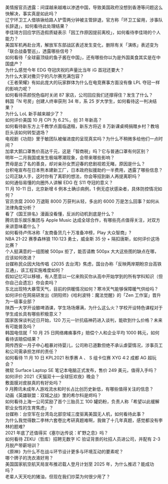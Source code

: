 美情报官员透露：间谍越来越难以渗透中国，导致美国政府没想到香港等问题这么快解决，事实真是如此吗？  
辽宁环卫工人借铁锹给路人铲雪两分钟被主管辞退，官方称「环卫工留用，涉事队长辞退」，如何看待此处理结果？  
李佳琦方回应学历造假质疑表示「因工作原因提前离校」，如何看待李佳琦的个人能力？  
美国军机再赴台湾，解放军东部战区表述发生变化，删除有关「演练」表述变为「联合战备警巡」，透露哪些信号？  
如何看待「全球最顶级的鱼子酱在中国」，还有哪些你以为是外国美食其实是在中国盛产？  
为什么感觉今年 EDG 夺冠庆祝的声量比当年 iG 首冠还要大？  
为什么大家对撒贝宁的凡尔赛充满包容？  
《王者荣耀》有如此庞大的玩家群体为什么在电竞赛事方面没有像 LPL 夺冠一样的影响力呢？  
如何看待茶颜悦色临时关闭 87 家店，公司回应我们还撑得住？发生了什么？  
韩国「N 号房」创建人终审获刑 34 年，系 25 岁大学生，如何看待这一判决结果？  
为什么 LoL 新手越来越少了？  
如何评价美国 10 月 CPI 为 6.2%，创 31 年新高？  
如何看待新东方上千教学点面临退租，新东方将近 8 万新课桌椅捐赠乡村？教培巨头该如何转型退场？  
电视剧《功勋》里于敏团队被催进度的呈现真实吗？为什么不稍微多给他们一点时间？  
加拿大鹅口罩售价高达千元，这是「智商税」吗？它与普通口罩有何区别？  
明年一二月我国或发生极端寒潮现象，会带来哪些影响？  
贾母是出了名的善良，却对亲孙女贾迎春的悲剧视若无睹，原因是什么？  
台积电宣布在日本熊本建新工厂，日本政府拟援助约一半费用，透露了哪些信息？  
公司正缺人手，这时你有了离职的想法，你会等招到新人再提离职吗？  
如何通俗易懂的向圈外人讲解 EDG 在 S11 夺冠的意义？  
11 月 10-11 日，北京新增 6 例本土确诊病例，1 例无症状感染者，具体防控情况如何？  
官员贪腐 2000 万退赃 8000 万获判从轻，多出的 6000 万是怎么回事？如何从法律角度分析？  
看了《国王排名》漫画没看懂，反派的动机到底是什么？  
腾讯音乐娱乐集团与 Apple Music 达成全球合作，有哪些亮点值得关注，对双方来讲意味着什么？  
如何看待卢伟冰称「友商备货几十万准备冲榜，Play 大众智商」?  
NBA 21-22 赛季森林狼 110:123 勇士，威金斯 35 分 + 隔扣唐斯，如何评价这场比赛？  
个人挺满意的一组图被 500px 拒了，能否请教 500px 大大这些图的缺点在哪，应该如何改进？  
台媒称民众因大陆传唱《2035 去台湾》焦虑，国台办称「反映两岸期盼京台高铁互通」，该工程实施难度如何？  
假如记忆可以移植，有人愿意以一亿来购买你从高中开始学到的所有学科知识（但你自己会遗忘）你会卖吗？  
东北出现特大暴雪天气，目前的供暖情况如何？寒冷天气能够保障暖气供给吗？  
如何评价在网易研发出《阴阳师》《哈利波特：魔法觉醒》的「Zen 工作室」晋升为一级事业部？  
陕西一大学开设酿啤酒课，学生场场爆满，为什么这么火？学校开设特色课程对于学生成长具有哪些积极意义？  
国家医保谈判近日开始，120 万元一针抗癌神药进入谈判，能砍到什么价格？未来有可能普及吗？  
韩国电信就「 10 月 25 日网络瘫痪事件」赔偿个人和企业平均 1000 韩元，如何看待该赔偿结果？  
网传西安一月子中心粗暴对待婴儿，公司称已道歉但绝不承认虐婴情况，涉事员工和公司需承担怎样的责任？  
如何看待 11 月 10 日 KPL2021 秋季赛 A 、 S 组卡位赛 XYG 4:2 成都 AG 超玩会？  
微软 Surface Laptop SE 笔记本电脑正式发布，售价 249 美元，值得入手吗？  
如何评价 2021《天猫双十一全球狂欢夜》晚会？  
敷面膜对皮肤真的有好处吗？  
9 月腾讯未成年人游戏流水和时长占比创历史新低，有哪些值得关注的信息？  
动画《英雄联盟：双城之战》里的希尔科是烬吗？  
如何看待上海一公司奖励了首个三胎员工 100 罐奶粉，负责人称「希望以此缓解职业女性的生育焦虑」？  
台媒称：台空军在台湾岛北部空域三度驱离美国无人机，如何看待此事？  
为什么我觉得数二李林六套卷比考研真题难啊，我做了十几年真题，感觉都没有李林的题难?  
2021 年底了还值得买《塞尔达传说：旷野之息》吗？  
如何看待 ZEKU（哲库）招聘无数字 IC 验证背景的社招人员进公司，并配有 2-3 月脱产带薪培训？  
《原神》为什么不在战斗环节设计更多与环境互动的要素呢？  
哪个牌子的洗衣液好用？  
美国国家航空航天局宣布推迟载人登月计划至 2025 年，为什么推迟？能成功吗？  
老辈人天天吃的猪油，但现在我们炒菜为何很少用了？  
